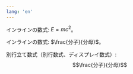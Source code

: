```yaml
---
lang: 'en'
---
```

インラインの数式: $E=mc^2$。

インラインの数式: $\frac{分子}{分母}$。

別行立て数式（別行数式、ディスプレイ数式）: $$\frac{分子}{分母}$$